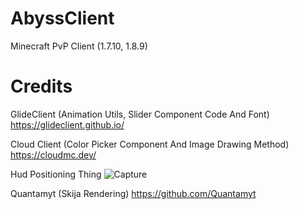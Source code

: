 # AbyssClient
Minecraft PvP Client (1.7.10, 1.8.9)

# Credits

GlideClient (Animation Utils, Slider Component Code And Font)
https://glideclient.github.io/

Cloud Client (Color Picker Component And Image Drawing Method)
https://cloudmc.dev/

Hud Positioning Thing
![Capture](https://github.com/user-attachments/assets/f7dca2db-da0d-4c13-8d29-22dcd8d35e46)

Quantamyt (Skija Rendering)
https://github.com/Quantamyt
